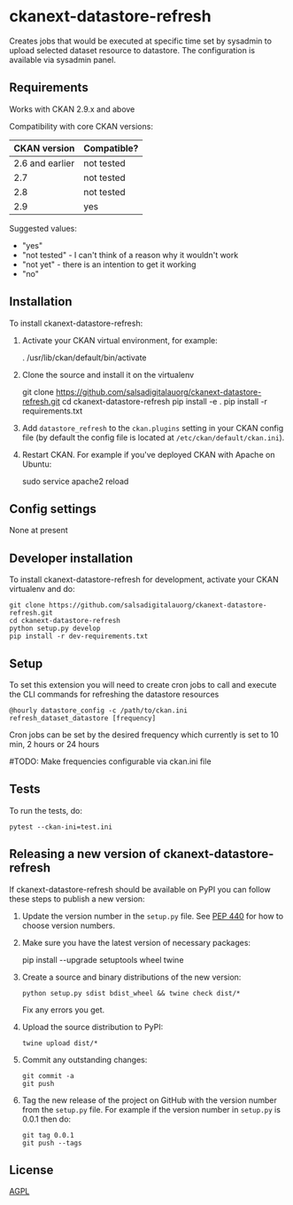 # ckanext-datastore-refresh

Creates jobs that would be executed at specific time set by sysadmin to upload selected dataset resource to datastore. The configuration is available via sysadmin panel. 

## Requirements

Works with CKAN 2.9.x and above

Compatibility with core CKAN versions:

| CKAN version    | Compatible?   |
| --------------- | ------------- |
| 2.6 and earlier | not tested    |
| 2.7             | not tested    |
| 2.8             | not tested    |
| 2.9             | yes           |

Suggested values:

* "yes"
* "not tested" - I can't think of a reason why it wouldn't work
* "not yet" - there is an intention to get it working
* "no"


## Installation

To install ckanext-datastore-refresh:

1. Activate your CKAN virtual environment, for example:

     . /usr/lib/ckan/default/bin/activate

2. Clone the source and install it on the virtualenv

    git clone https://github.com/salsadigitalauorg/ckanext-datastore-refresh.git
    cd ckanext-datastore-refresh
    pip install -e .
	pip install -r requirements.txt

3. Add `datastore_refresh` to the `ckan.plugins` setting in your CKAN
   config file (by default the config file is located at
   `/etc/ckan/default/ckan.ini`).

4. Restart CKAN. For example if you've deployed CKAN with Apache on Ubuntu:

     sudo service apache2 reload


## Config settings

None at present



## Developer installation

To install ckanext-datastore-refresh for development, activate your CKAN virtualenv and
do:

    git clone https://github.com/salsadigitalauorg/ckanext-datastore-refresh.git
    cd ckanext-datastore-refresh
    python setup.py develop
    pip install -r dev-requirements.txt


## Setup

To set this extension you will need to create cron jobs to call and execute the CLI commands for refreshing the datastore resources

```
@hourly datastore_config -c /path/to/ckan.ini refresh_dataset_datastore [frequency]
```
Cron jobs can be set by the desired frequency which currently is set to 10 min, 2 hours or 24 hours

#TODO: Make frequencies configurable via ckan.ini file
## Tests

To run the tests, do:

    pytest --ckan-ini=test.ini


## Releasing a new version of ckanext-datastore-refresh

If ckanext-datastore-refresh should be available on PyPI you can follow these steps to publish a new version:

1. Update the version number in the `setup.py` file. See [PEP 440](http://legacy.python.org/dev/peps/pep-0440/#public-version-identifiers) for how to choose version numbers.

2. Make sure you have the latest version of necessary packages:

    pip install --upgrade setuptools wheel twine

3. Create a source and binary distributions of the new version:

       python setup.py sdist bdist_wheel && twine check dist/*

   Fix any errors you get.

4. Upload the source distribution to PyPI:

       twine upload dist/*

5. Commit any outstanding changes:

       git commit -a
       git push

6. Tag the new release of the project on GitHub with the version number from
   the `setup.py` file. For example if the version number in `setup.py` is
   0.0.1 then do:

       git tag 0.0.1
       git push --tags

## License

[AGPL](https://www.gnu.org/licenses/agpl-3.0.en.html)
